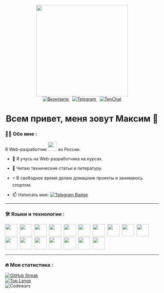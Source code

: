 <div id="header" align="center">
  <img src="https://media.giphy.com/media/ZVik7pBtu9dNS/giphy.gif" width="300"/>
  <div id="badges">
    <a href="https://vk.com/flydecisive">
      <img src="https://img.shields.io/badge/Вконтакте-blue?logo=vk&logoColor=white&style=for-the-badge" alt="Вконтакте"/>
    </a>&nbsp;
    <a href="https://t.me/flydecisive_original">
      <img src="https://img.shields.io/badge/Telegram-blue?logo=telegram&logoColor=white&style=for-the-badge" alt="Telegram"/>
    </a>&nbsp;
    <a href="https://tenchat.ru/2413295?utm_source=643efe6f-c053-4a26-a7c1-6e057e05cac2">
      <img src="https://img.shields.io/badge/TenChat-red?logo=TenChat&logoColor=white&style=for-the-badge" alt="TenChat"/>
    </a>
  </div>
  <img src="https://komarev.com/ghpvc/?username=flydecisive&style=flat-square&color=blue" alt=""/>
  <h1>
    Всем привет, меня зовут Максим 👋
  </h1>
</div>

### :man_technologist: Обо мне :
Я Web-разработчик <img src="https://media.giphy.com/media/WUlplcMpOCEmTGBtBW/giphy.gif" width="30"> из России.

- :telescope: Я учусь на Web-разработчика на курсах.

- :seedling: Читаю технические статьи и литературу.

- :zap: В свободное время делаю домашние проекты и занимаюсь спортом.

- :mailbox: Написать мне: [![Telegram Badge](https://img.shields.io/badge/Telegram-blue?logo=telegram&logoColor=white&style=for-the-badge)](https://t.me/flydecisive_original)

---

### :hammer_and_wrench: Языки и технологии :

<div>
  <img src="https://cdn.jsdelivr.net/gh/devicons/devicon/icons/git/git-original.svg" width="40" height="40"/>&nbsp;
  <img src="https://cdn.jsdelivr.net/gh/devicons/devicon/icons/css3/css3-original.svg" width="40" height="40"/>&nbsp;
  <img src="https://cdn.jsdelivr.net/gh/devicons/devicon/icons/visualstudio/visualstudio-plain.svg" width="40" height="40"/>&nbsp;   
  <img src="https://cdn.jsdelivr.net/gh/devicons/devicon/icons/linux/linux-original.svg" width="40" height="40"/>&nbsp;   
  <img src="https://cdn.jsdelivr.net/gh/devicons/devicon/icons/javascript/javascript-original.svg" width="40" height="40"/>&nbsp;  
  <img src="https://cdn.jsdelivr.net/gh/devicons/devicon/icons/react/react-original-wordmark.svg" width="40" height="40"/>&nbsp;   
  <img src="https://cdn.jsdelivr.net/gh/devicons/devicon/icons/html5/html5-original.svg" width="40" height="40"/>&nbsp;   
  <img src="https://cdn.jsdelivr.net/gh/devicons/devicon/icons/typescript/typescript-original.svg" width="40" height="40"/>&nbsp;  
  <img src="https://cdn.jsdelivr.net/gh/devicons/devicon/icons/redux/redux-original.svg" width="40" height="40"/>&nbsp;     
  <img src="https://cdn.jsdelivr.net/gh/devicons/devicon/icons/sass/sass-original.svg" width="40" height="40"/>&nbsp;    
  <img src="https://cdn.jsdelivr.net/gh/devicons/devicon/icons/webpack/webpack-original.svg" width="40" height="40"/>&nbsp;  
  <img src="https://cdn.jsdelivr.net/gh/devicons/devicon/icons/mongodb/mongodb-plain-wordmark.svg" width="40" height="40"/>&nbsp;  
  <img src="https://cdn.jsdelivr.net/gh/devicons/devicon/icons/firebase/firebase-plain-wordmark.svg" width="40" height="40"/>&nbsp;  
  <img src="https://cdn.jsdelivr.net/gh/devicons/devicon/icons/docker/docker-plain-wordmark.svg" width="40" height="40"/>&nbsp;  
  <img src="https://cdn.jsdelivr.net/gh/devicons/devicon/icons/nodejs/nodejs-original.svg" width="40" height="40"/>&nbsp;        
  <img src="https://cdn.jsdelivr.net/gh/devicons/devicon/icons/express/express-original.svg" width="40" height="40"/>&nbsp;   
  <img src="https://vite-docs-ru.vercel.app/logo.svg" width="40" height="40"/>&nbsp; 
</div>

---

### :fire: Моя статистика :
[![GitHub Streak](http://github-readme-streak-stats.herokuapp.com?user=flydecisive&theme=vision-friendly-dark)](https://git.io/streak-stats)\
[![Top Langs](https://github-readme-stats.vercel.app/api/top-langs/?username=flydecisive&theme=vision-friendly-dark)](https://github.com/anuraghazra/github-readme-stats) <br />
![Codewars](https://github.r2v.ch/codewars?user=fly_decisive&hide_clan=true&top_languages=true&theme=light)
